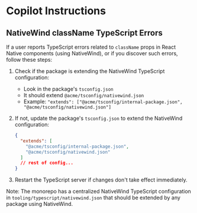 # Copilot Instructions

## NativeWind className TypeScript Errors

If a user reports TypeScript errors related to `className` props in React Native components (using NativeWind), or if you discover such errors, follow these steps:

1. Check if the package is extending the NativeWind TypeScript configuration:

   - Look in the package's `tsconfig.json`
   - It should extend `@acme/tsconfig/nativewind.json`
   - Example: `"extends": ["@acme/tsconfig/internal-package.json", "@acme/tsconfig/nativewind.json"]`

2. If not, update the package's `tsconfig.json` to extend the NativeWind configuration:
   ```json
   {
     "extends": [
       "@acme/tsconfig/internal-package.json",
       "@acme/tsconfig/nativewind.json"
     ]
     // rest of config...
   }
   ```
3. Restart the TypeScript server if changes don't take effect immediately.

Note: The monorepo has a centralized NativeWind TypeScript configuration in `tooling/typescript/nativewind.json` that should be extended by any package using NativeWind.
